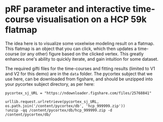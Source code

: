 # pRF parameter and interactive time-course visualisation on a HCP 59k flatmap

The idea here is to visualize some voxelwise modeling result on a flatmap. This flatmap is an object that you can click, which then updates a time-course (or any other) figure based on the clicked vertex. This greatly enhances one's ability to quickly iterate, and gain intuition for some dataset. 

The required gifti files for the time-courses and fitting results (limited to V1 and V2 for this demo) are in the `data` folder. The pycortex subject that we use here, can be downloaded from figshare, and should be unzipped into your pycortex subject directory, as per here:

```
pycortex_sj_URL = "https://ndownloader.figshare.com/files/25768841"

urllib.request.urlretrieve(pycortex_sj_URL, os.path.join('/content/pycortex/db', 'hcp_999999.zip'))
!unzip -qq /content/pycortex/db/hcp_999999.zip -d /content/pycortex/db/
```
